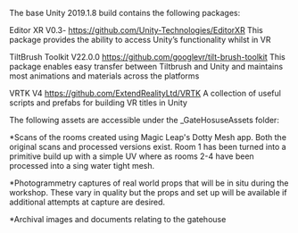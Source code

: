 The base Unity 2019.1.8 build contains the following packages:

Editor XR V0.3-
https://github.com/Unity-Technologies/EditorXR
This package provides the ability to access Unity’s functionality whilst in VR

TiltBrush Toolkit V22.0.0
https://github.com/googlevr/tilt-brush-toolkit
This package enables easy transfer between Tiltbrush and Unity and maintains most animations and materials across the platforms

VRTK V4
https://github.com/ExtendRealityLtd/VRTK 
A collection of useful scripts and prefabs for building VR titles in Unity

The following assets are accessible under the _GateHosuseAssets folder:

*Scans of the rooms created using Magic Leap's Dotty Mesh app. Both the original scans and processed versions exist. Room 1 has been turned into a primitive build up with a simple UV where as rooms 2-4 have been processed into a sing water tight mesh.

*Photogrammetry captures of real world props that will be in situ during the workshop. These vary in quality but the props and set up will be available if additional attempts at capture are desired.

*Archival images and documents relating to the gatehouse
